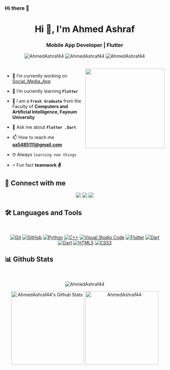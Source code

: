 ### Hi there 👋
<h1 align="center">Hi 👋, I'm Ahmed Ashraf</h1>
<h3 align="center">Mobile App Developer | Flutter</h3>

<p align="center"> <img src="https://komarev.com/ghpvc/?username=AhmedAshraf44&label=Profile%20views&color=0e75b6&style=flat" alt="AhmedAshraf44" />
		   <img src="https://badges.pufler.dev/repos/AhmedAshraf44" alt="AhmedAshraf44" />
		   <img src="https://img.shields.io/github/followers/AhmedAshraf44?label=Followers" alt="AhmedAshraf44" /></p>

<br>
<img align="right" src="https://user-images.githubusercontent.com/63050133/156676671-d5b2e362-97d4-4404-9447-dd71ddfea82f.gif" width = 250px/>     

- 🔭 I’m currently working on [Social_Media_App](https://github.com/AhmedAshraf44/Social_Media_App)

- 🏫 I’m currently learning **`Flutter`**

- 🌱 I am a **`Fresh Graduate`** from the Faculty of **Computers and Artificial Intelligence, Fayoum University**
- 💬 Ask me about **`Flutter ,Dart`**

- 📫 How to reach me **aa5485111@gmail.com**

- :nerd_face: Always `learning new things`

- ⚡ Fun fact **teamwork ✌️**

## 📩 Connect with me

<p align="center">
    <a href="mailto:aa5485111@gmail.com" title="Gmail"><img src="https://img.shields.io/badge/gmail-%23F05033.svg?style=for-the-badge&logo=gmail&logoColor=white"/></a>  
<a href="https://www.facebook.com/profile.php?id=100010510664997&mibextid=ZbWKwL" title="Facebook"><img src="https://img.shields.io/badge/Facebook-%231877F2.svg?style=for-the-badge&logo=Facebook&logoColor=white"/></a>
    <a href="https://www.linkedin.com/in/ahmedashrafnoman/" title="LinkedIn"><img src="https://img.shields.io/badge/linkedin-%230077B5.svg?style=for-the-badge&logo=linkedin&logoColor=white"/></a>  
    </p>
    

## 🛠 Languages and Tools

<br>
<p align="center">
<a href="https://git-scm.com/" title="Git"><img src="https://img.shields.io/badge/git-%23F05033.svg?style=for-the-badge&logo=git&logoColor=white" alt="Git"></a>
<a href="https://github.com/" title="GitHub"><img src="https://img.shields.io/badge/github-%23121011.svg?style=for-the-badge&logo=github&logoColor=white" alt="GitHub"></a>
<a href="https://www.python.org/" title="Python"><img src="https://img.shields.io/badge/python-3670A0?style=for-the-badge&logo=python&logoColor=ffdd54" alt="Python"></a>
<a href="https://www.w3schools.com/cpp/" title="C++"><img src="https://img.shields.io/badge/c++-%23239120?style=for-the-badge&logo=c&logoColor=white" alt="C++"></a>
<a href="https://code.visualstudio.com/" title="Visual Studio Code"><img src="https://img.shields.io/badge/Visual%20Studio%20Code-0078d7.svg?style=for-the-badge&logo=visual-studio-code&logoColor=white" alt="Visual Studio Code"></a>
<a href="https://flutter.dev" title="Flutter"><img src="https://img.shields.io/badge/flutter-%231572B6.svg?style=for-the-badge&logo=flutter&logoColor=white" alt="Flutter"></a>
<a href="https://dart.dev" title="Dart"><img src="https://img.shields.io/badge/dart-%231572B6.svg?style=for-the-badge&logo=dart&logoColor=white" alt="Dart"></a>
<a href="https://firebase.google.com/" title="Firebase"><img src="https://img.shields.io/badge/firebase-3670A0?style=for-the-badge&logo=firebase&logoColor=white" alt="Dart"></a>
<a href="https://www.w3.org/TR/html5/" title="HTML5"><img src="https://img.shields.io/badge/html5-%23E34F26.svg?style=for-the-badge&logo=html5&logoColor=white" alt="HTML5"></a>
<a href="https://www.w3.org/Style/CSS/" title="CSS3"><img src="https://img.shields.io/badge/css3-%23157122B6.svg?style=for-the-badge&logo=css3&logoColor=white" alt="CSS3"></a>

</p>





## 📊 Github Stats
<br/>
<p align="center"><img src="https://github-readme-streak-stats.herokuapp.com/?user=AhmedAshraf44&theme=algolia" alt="AhmedAshraf44" /></p>

  <p align="center">
    <a href="https://github.com/anuraghazra/github-readme-stats">
	    <img alt="AhmedAshraf44's Github Stats" src="https://github-readme-stats.vercel.app/api?username=AhmedAshraf44&show_icons=true&count_private=true&locale=en&theme=tokyonight&layout=compact" height="230px"/></a>
	  <img src="https://github-readme-stats.vercel.app/api/top-langs?username=AhmedAshraf44&langs_count=10&show_icons=true&locale=en&theme=tokyonight" alt="AhmedAshraf44" height="230px"/>
<br/>

  </p>
